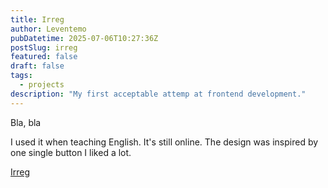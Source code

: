 ```yaml
---
title: Irreg
author: Leventemo
pubDatetime: 2025-07-06T10:27:36Z
postSlug: irreg
featured: false
draft: false
tags:
  - projects
description: "My first acceptable attemp at frontend development."
---
```


Bla, bla

I used it when teaching English. It's still online. The design was inspired by one single button I liked a lot.

[Irreg](https://irreg.netlify.app/)
